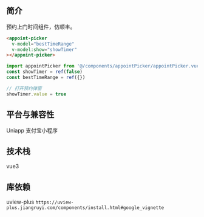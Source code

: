 ## 简介
预约上门时间组件，仿顺丰。

```html
<appoint-picker 
  v-model="bestTimeRange"
  v-model:show="showTimer"
></appoint-picker>
```

```js
import appointPicker from '@/components/appointPicker/appointPicker.vue'
const showTimer = ref(false)
const bestTimeRange = ref({})

// 打开预约弹窗
showTimer.value = true
```

## 平台与兼容性
Uniapp 支付宝小程序

## 技术栈
vue3

## 库依赖
uview-plus
`https://uview-plus.jiangruyi.com/components/install.html#google_vignette`

